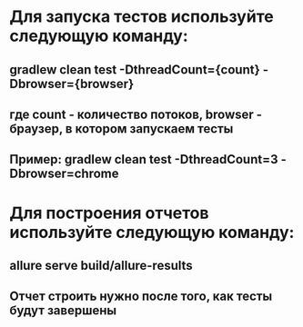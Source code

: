 # Для запуска тестов используйте следующую команду:
## gradlew clean test -DthreadCount={count} -Dbrowser={browser}
## где count - количество потоков, browser - браузер, в котором запускаем тесты
## Пример: gradlew clean test -DthreadCount=3 -Dbrowser=chrome

# Для построения отчетов используйте следующую команду:
## allure serve build/allure-results
## Отчет строить нужно после того, как тесты будут завершены